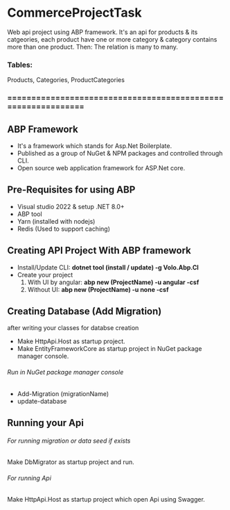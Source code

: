 # CommerceProjectTask
Web api project using ABP framework.
It's an api for products & its catgeories, each product have one or more category & category contains more than one product. Then: The relation is many to many.
### Tables:
  Products, Categories, ProductCategories
### =============================================================

## ABP Framework
+ It's a framework which stands for Asp.Net Boilerplate.
+ Published as a group of NuGet & NPM packages and controlled through CLI.
+ Open source web application framework for ASP.Net core.

## Pre-Requisites for using ABP
+ Visual studio 2022 & setup .NET 8.0+
+ ABP tool
+ Yarn (installed with nodejs)
+ Redis (Used to support caching)

## Creating API Project With ABP framework
+ Install/Update CLI:    **dotnet tool (install / update) -g Volo.Abp.Cl**
+ Create your project
    1. With UI by angular:   **abp new (ProjectName) -u angular -csf**
    2. Without UI:   **abp new (ProjectName)  -u none -csf**

## Creating Database (Add Migration)
after writing your classes for databse creation
+ Make HttpApi.Host as startup project.
+ Make EntityFrameworkCore as startup project in NuGet package manager console.
###### Run in NuGet package manager console
+  Add-Migration (migrationName)
+  update-database

## Running your Api
###### For running migration or data seed if exists
Make DbMigrator as startup project  and run.

###### For running Api
Make HttpApi.Host as startup project which open Api using Swagger.


